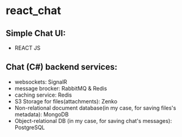 # react_chat
## Simple Chat UI:
- REACT JS
## Chat (C#) backend services:
- websockets: SignalR 
- message brocker: RabbitMQ & Redis
- caching service: Redis 
- S3 Storage for files(attachments): Zenko
- Non-relational document database(in my case, for saving files's metadata): MongoDB
- Object-relational DB (in my case, for saving chat's messages): PostgreSQL
